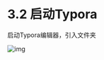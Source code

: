 # 3.2 启动Typora

启动Typora编辑器，引入文件夹 

![img](https://upload-images.jianshu.io/upload_images/6515740-4e4e7bcaa2c2e0a3.png?imageMogr2/auto-orient/strip%7CimageView2/2/w/1000/format/webp) 